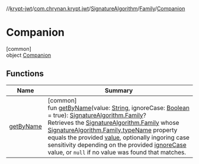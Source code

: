 //[krypt-jwt](../../../../../index.md)/[com.chrynan.krypt.jwt](../../../index.md)/[SignatureAlgorithm](../../index.md)/[Family](../index.md)/[Companion](index.md)

# Companion

[common]\
object [Companion](index.md)

## Functions

| Name | Summary |
|---|---|
| [getByName](get-by-name.md) | [common]<br>fun [getByName](get-by-name.md)(value: [String](https://kotlinlang.org/api/latest/jvm/stdlib/kotlin/-string/index.html), ignoreCase: [Boolean](https://kotlinlang.org/api/latest/jvm/stdlib/kotlin/-boolean/index.html) = true): [SignatureAlgorithm.Family](../index.md)?<br>Retrieves the [SignatureAlgorithm.Family](../index.md) whose [SignatureAlgorithm.Family.typeName](../type-name.md) property equals the provided [value](get-by-name.md), optionally ingoring case sensitivity depending on the provided [ignoreCase](get-by-name.md) value, or `null` if no value was found that matches. |
